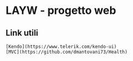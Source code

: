 # LAYW - progetto web

## Link utili
	[Kendo](https://www.telerik.com/kendo-ui)
	[MVC](https://github.com/dmantovani73/Health)
